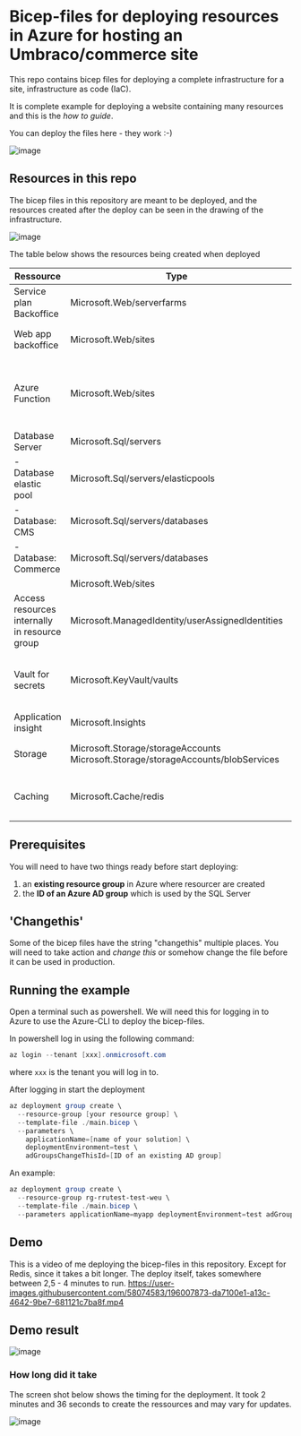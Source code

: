 # Bicep-files for deploying resources in Azure for hosting an Umbraco/commerce site 
This repo contains bicep files for deploying a complete infrastructure for a site, infrastructure as code (IaC). 

It is complete example for deploying a website containing many resources and this is the _how to guide_. 

You can deploy the files here - they work :-)

![image](https://user-images.githubusercontent.com/58074583/200934509-fd133f01-32ce-4c01-bba4-361e0ec99fde.png)


## Resources in this repo
The bicep files in this repository are meant to be deployed, and the resources created after the deploy can be seen in the drawing of the infrastructure.

![image](https://user-images.githubusercontent.com/58074583/200933185-59e0c03e-8141-4891-9fbc-376c653e381e.png)


The table below shows the resources being created when deployed

| **Ressource**                              | **Type**                                                                            | **Note**                                             |
| ------------------------------------------ | ----------------------------------------------------------------------------------- | ---------------------------------------------------- |
| Service plan Backoffice                    | Microsoft.Web/serverfarms                                                           |                                                      |
| Web app backoffice                         | Microsoft.Web/sites                                                                 | Web app for CMS Editros                              |
| Azure Function                             | Microsoft.Web/sites                                                                 | Gets data from external source and processing  |
| Database Server                            | Microsoft.Sql/servers                                                               |                                                      |
| \- Database elastic pool                   | Microsoft.Sql/servers/elasticpools                                                  |                                                      |
| \- Database: CMS                           | Microsoft.Sql/servers/databases                                                     |                                                      |
| \- Database: Commerce                      | Microsoft.Sql/servers/databases                                                     |                                                      |
|                                            | Microsoft.Web/sites                                                                 |                                                      |
| Access resources internally in resource group | Microsoft.ManagedIdentity/userAssignedIdentities                                    |
| Vault for secrets                          | Microsoft.KeyVault/vaults                                                           | Secrets such as API-keys and password |
| Application insight                        | Microsoft.Insights                                                                  | For logging                                          |
| Storage                                      | Microsoft.Storage/storageAccounts<br>Microsoft.Storage/storageAccounts/blobServices | Blob content in CMS                                |
| Caching                                    | Microsoft.Cache/redis                                                               | For caching of product data                                                     |

## Prerequisites
You will need to have two things ready before start deploying:
1. an **existing resource group** in Azure where resourcer are created
2. the **ID of an Azure AD group** which is used by the SQL Server


## 'Changethis'
Some of the bicep files have the string "changethis" multiple places. You will need to take action and _change this_ or somehow change the file before it can be used in production.

## Running the example
Open a terminal such as powershell. We will need this for logging in to Azure to use the Azure-CLI to deploy the bicep-files.

In powershell log in using the following command:
```powershell
az login --tenant [xxx].onmicrosoft.com
```
where <code>xxx</code> is the tenant you will log in to.

After logging in start the deployment

```PowerShell 
az deployment group create \
  --resource-group [your resource group] \
  --template-file ./main.bicep \
  --parameters \
    applicationName=[name of your solution] \ 
    deploymentEnvironment=test \
    adGroupsChangeThisId=[ID of an existing AD group]
```

An example:
```PowerShell 
az deployment group create \
  --resource-group rg-rrutest-test-weu \
  --template-file ./main.bicep \
  --parameters applicationName=myapp deploymentEnvironment=test adGroupsChangeThisId=8e56e122-...
```

## Demo

This is a video of me deploying the bicep-files in this repository. Except for Redis, since it takes a bit longer.
The deploy itself, takes somewhere between 2,5 - 4 minutes to run.
https://user-images.githubusercontent.com/58074583/196007873-da7100e1-a13c-4642-9be7-681121c7ba8f.mp4

## Demo result

![image](https://user-images.githubusercontent.com/58074583/200167295-a8bd7058-ee54-449c-9a05-6a52ba376b10.png)


### How long did it take
The screen shot below shows the timing for the deployment. It took 2 minutes and 36 seconds to create the ressources and may vary for updates.

![image](https://user-images.githubusercontent.com/58074583/200505406-b70305ec-82b6-4e7b-a079-3e63f395ba3e.png)

